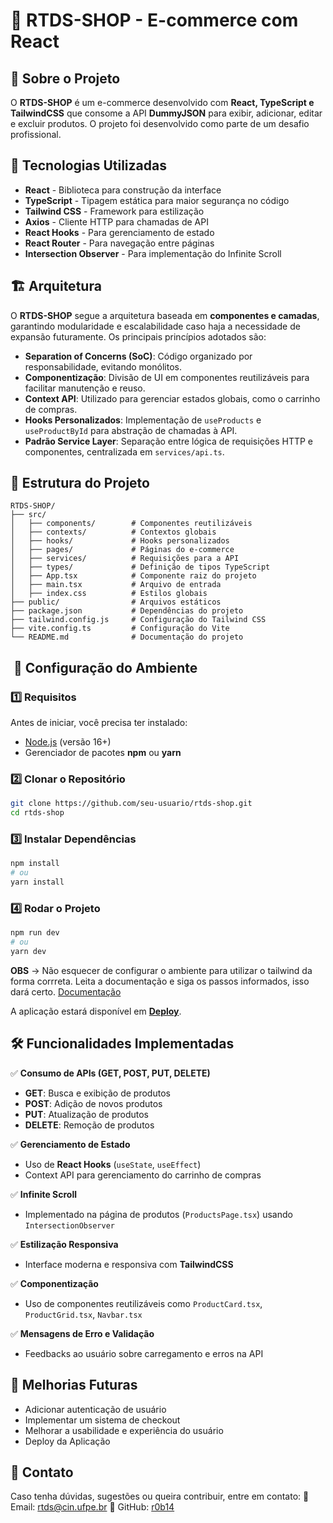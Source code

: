 # 📌 RTDS-SHOP - E-commerce com React

## 📖 Sobre o Projeto
O **RTDS-SHOP** é um e-commerce desenvolvido com **React, TypeScript e TailwindCSS** que consome a API **DummyJSON** para exibir, adicionar, editar e excluir produtos. O projeto foi desenvolvido como parte de um desafio profissional.

## 🚀 Tecnologias Utilizadas

- **React** - Biblioteca para construção da interface
- **TypeScript** - Tipagem estática para maior segurança no código
- **Tailwind CSS** - Framework para estilização 
- **Axios** - Cliente HTTP para chamadas de API
- **React Hooks** - Para gerenciamento de estado
- **React Router** - Para navegação entre páginas
- **Intersection Observer** - Para implementação do Infinite Scroll

## 🏗️ Arquitetura
O **RTDS-SHOP** segue a arquitetura baseada em **componentes e camadas**, garantindo modularidade e escalabilidade caso haja a necessidade de expansão futuramente. Os principais princípios adotados são:

- **Separation of Concerns (SoC)**: Código organizado por responsabilidade, evitando monólitos.
- **Componentização**: Divisão de UI em componentes reutilizáveis para facilitar manutenção e reuso.
- **Context API**: Utilizado para gerenciar estados globais, como o carrinho de compras.
- **Hooks Personalizados**: Implementação de `useProducts` e `useProductById` para abstração de chamadas à API.
- **Padrão Service Layer**: Separação entre lógica de requisições HTTP e componentes, centralizada em `services/api.ts`.

## 📂 Estrutura do Projeto
```
RTDS-SHOP/
├── src/
│   ├── components/        # Componentes reutilizáveis
│   ├── contexts/          # Contextos globais
│   ├── hooks/             # Hooks personalizados
│   ├── pages/             # Páginas do e-commerce
│   ├── services/          # Requisições para a API
│   ├── types/             # Definição de tipos TypeScript
│   ├── App.tsx            # Componente raiz do projeto
│   ├── main.tsx           # Arquivo de entrada
│   ├── index.css          # Estilos globais
├── public/                # Arquivos estáticos
├── package.json           # Dependências do projeto
├── tailwind.config.js     # Configuração do Tailwind CSS
├── vite.config.ts         # Configuração do Vite
└── README.md              # Documentação do projeto
```

##  📡 Configuração do Ambiente
### 1️⃣ Requisitos
Antes de iniciar, você precisa ter instalado:
- [Node.js](https://nodejs.org/) (versão 16+)
- Gerenciador de pacotes **npm** ou **yarn**

### 2️⃣ Clonar o Repositório
```sh
git clone https://github.com/seu-usuario/rtds-shop.git
cd rtds-shop
```

### 3️⃣ Instalar Dependências
```sh
npm install
# ou
yarn install
```

### 4️⃣ Rodar o Projeto
```sh
npm run dev
# ou
yarn dev
```

**OBS** -> Não esquecer de configurar o ambiente para utilizar o tailwind da forma corrreta. Leita a documentação e siga os passos informados, isso dará certo. [Documentação](https://tailwindcss.com/docs/installation/using-vite)

A aplicação estará disponível em **[Deploy](Deploy)**.

## 🛠️ Funcionalidades Implementadas
✅ **Consumo de APIs (GET, POST, PUT, DELETE)**
- **GET**: Busca e exibição de produtos
- **POST**: Adição de novos produtos
- **PUT**: Atualização de produtos
- **DELETE**: Remoção de produtos

✅ **Gerenciamento de Estado**
- Uso de **React Hooks** (`useState`, `useEffect`)
- Context API para gerenciamento do carrinho de compras

✅ **Infinite Scroll**
- Implementado na página de produtos (`ProductsPage.tsx`) usando `IntersectionObserver`

✅ **Estilização Responsiva**
- Interface moderna e responsiva com **TailwindCSS**

✅ **Componentização**
- Uso de componentes reutilizáveis como `ProductCard.tsx`, `ProductGrid.tsx`, `Navbar.tsx`

✅ **Mensagens de Erro e Validação**
- Feedbacks ao usuário sobre carregamento e erros na API

## 📜 Melhorias Futuras
- Adicionar autenticação de usuário
- Implementar um sistema de checkout
- Melhorar a usabilidade e experiência do usuário
- Deploy da Aplicação

## 📩 Contato
Caso tenha dúvidas, sugestões ou queira contribuir, entre em contato:
📧 Email: [rtds@cin.ufpe.br](mailto:rtds@cin.ufpe.br)
🔗 GitHub: [r0b14](https://github.com/r0b14)